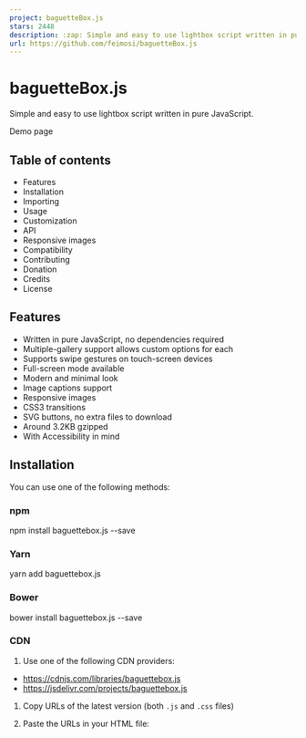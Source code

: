 ```yaml
---
project: baguetteBox.js
stars: 2448
description: :zap: Simple and easy to use lightbox script written in pure JavaScript
url: https://github.com/feimosi/baguetteBox.js
---
```


baguetteBox.js
==============

Simple and easy to use lightbox script written in pure JavaScript.

Demo page

Table of contents
-----------------

-   Features
-   Installation
-   Importing
-   Usage
-   Customization
-   API
-   Responsive images
-   Compatibility
-   Contributing
-   Donation
-   Credits
-   License

Features
--------

-   Written in pure JavaScript, no dependencies required
-   Multiple-gallery support allows custom options for each
-   Supports swipe gestures on touch-screen devices
-   Full-screen mode available
-   Modern and minimal look
-   Image captions support
-   Responsive images
-   CSS3 transitions
-   SVG buttons, no extra files to download
-   Around 3.2KB gzipped
-   With Accessibility in mind

Installation
------------

You can use one of the following methods:

### npm

npm install baguettebox.js --save

### Yarn

yarn add baguettebox.js

### Bower

bower install baguettebox.js --save

### CDN

1.  Use one of the following CDN providers:

-   https://cdnjs.com/libraries/baguettebox.js
-   https://jsdelivr.com/projects/baguettebox.js

1.  Copy URLs of the latest version (both `.js` and `.css` files)
    
2.  Paste the URLs in your HTML file:
    

<link rel\="stylesheet" href\="<CSS URL>"\>
<script src\="<JS URL>" async\></script\>

### Manually

1.  Download `baguetteBox.min.css` and `baguetteBox.min.js` files from the `dist` folder.
2.  Include them somewhere in your document:

<link rel\="stylesheet" href\="css/baguetteBox.min.css"\>
<script src\="js/baguetteBox.min.js" async\></script\>

Importing
---------

### Traditional approach

If you don't use JavaScript modules and include the file with a `<script>` tag, you don't have to import anything explicitly. `baguetteBox` will be available in the global scope.

### CommonJS

const baguetteBox \= require('baguettebox.js');

### ES2015 modules

import baguetteBox from 'baguettebox.js';

### Sass

@import 'baguettebox.js/dist/baguetteBox.min.css';

Usage
-----

Initialize the script by running:

baguetteBox.run('.gallery');

where the first argument is a selector to a gallery (or galleries) containing `a` tags. The HTML code may look like this:

<div class\="gallery"\>
    <a href\="img/2-1.jpg" data-caption\="Image caption"\>
        <img src\="img/thumbnails/2-1.jpg" alt\="First image"\>
    </a\>
    <a href\="img/2-2.jpg"\>
        <img src\="img/thumbnails/2-2.jpg" alt\="Second image"\>
    </a\>
    ...
</div\>

To use captions put a `title` or `data-caption` attribute on the `a` tag.

Note: if you import baguetteBox using the `<script>` tag, remember to run it after the document has loaded:

<script\>
window.addEventListener('load', function() {
  baguetteBox.run('.gallery');
});
</script\>

Customization
-------------

You can pass an object with custom options as the second parameter.

baguetteBox.run('.gallery', {
    // Custom options
});

The following options are available:

Option

Type

Default

Description

`captions`

`Boolean` | `function(element)`

`true`

Display image captions. Passing a function will use a string returned by this callback. The only argument is `a` element containing the image. Invoked in the context of the current gallery array

`buttons`

`Boolean` | `'auto'`

`'auto'`

Display buttons. `'auto'` hides buttons on touch-enabled devices or when only one image is available

`leftArrow` | `rightArrow` | `closeX`

`string`

default icons

This allows to customize buttons with own icons

`fullScreen`

`Boolean`

`false`

Enable full screen mode

`noScrollbars`

`Boolean`

`false`

Hide scrollbars when gallery is displayed

`bodyClass`

`String`

`'baguetteBox-open'`

Class name that will be appended to the `body` when lightbox is visible (works in IE 10+)

`ignoreClass`

`String`

`null`

It will ignore images with given class put on `a` tag

`titleTag`

`Boolean`

`false`

Use caption value also in the gallery `img.title` attribute

`async`

`Boolean`

`false`

Load files asynchronously

`preload`

`Number`

`2`

How many files should be preloaded

`animation`

`'slideIn'` | `'fadeIn'` | `false`

`'slideIn'`

Animation type

`afterShow`

`function`

`null`

Callback to be run after showing the overlay

`afterHide`

`function`

`null`

Callback to be run after hiding the overlay

`onChange`

`function(currentIndex, imagesCount)`

`null`

Callback to be run when image changes

`overlayBackgroundColor`

`String`

`'rgba`  
`(0,0,0,0.8)'`

Background color for the lightbox overlay

`filter`

`RegExp`

`/.+\.(gif|jpe?g|png|webp)/i`

Pattern to match image files. Applied to the `a.href` attribute

API
---

### `run(selector, userOptions)`

Initialize baguetteBox.js

-   @param `selector` {string} - valid CSS selector used by `querySelectorAll`
-   @param `userOptions` {object} - custom options (see #Customization)
-   @return {array} - an array of gallery objects (reflects elements found by the selector)

### `show(index, gallery)`

Show (if hidden) and move the gallery to a specific index

-   @param `index` {number} - the position of the image
-   @param `gallery` {array} - gallery which should be opened, if omitted assumes the currently opened one
-   @return {boolean} - true on success or false if the index is invalid

Usage:

const gallery \= baguetteBox.run('.gallery');
baguetteBox.show(index, gallery\[0\]);

### `showNext`

Switch to the next image

-   @return {boolean} - true on success or false if there are no more images to be loaded

### `showPrevious`

Switch to the previous image

-   @return {boolean} - true on success or false if there are no more images to be loaded

### `hide`

Hide the gallery

### `destroy`

Remove the plugin with any event bindings

Responsive images
-----------------

To use this feature, simply put `data-at-{width}` attributes on `a` tags with a value being the path to the desired image. `{width}` should be the maximum screen width the image can be displayed at. The script chooses the first image with `{width}` greater than or equal to the current screen width for best user experience. That last `data-at-X` image is also used in the case of a screen larger than X.

Here's an example of what the HTML code can look like:

<a href\="img/2-1.jpg"
  data-at-450\="img/thumbs/2-1.jpg"
  data-at-800\="img/small/2-1.jpg"
  data-at-1366\="img/medium/2-1.jpg"
  data-at-1920\="img/big/2-1.jpg"\>
    <img src\="img/thumbs/2-1.jpg"\>
</a\>

If you have 1366x768 resolution baguetteBox.js will choose `"img/medium/2-1.jpg"`. If, however, it's 1440x900 it'll choose `"img/big/2-1.jpg"`. Keep the `href` attribute as a fallback (link to a bigger image e.g. of HD size) for older browsers.

Compatibility
-------------

Desktop:

-   IE 8+
-   Chrome
-   Firefox 3.6+
-   Opera 12+
-   Safari 5+

Mobile:

-   Safari on iOS
-   Chrome on Android

Contributing
------------

Feel free to report any issues! If you wish to contribute by fixing a bug or implementing a new feature, please first read the CONTRIBUTING guide.

Donation
--------

If you find this project useful and want to say thanks, you can buy me a cup of coffee :)

Credits
-------

Creation of `baguetteBox.js` was inspired by a great jQuery plugin touchTouch.

Huge thanks for providing a testing platform go to

License
-------

Copyright (c) 2018 feimosi

This content is released under the MIT License.
